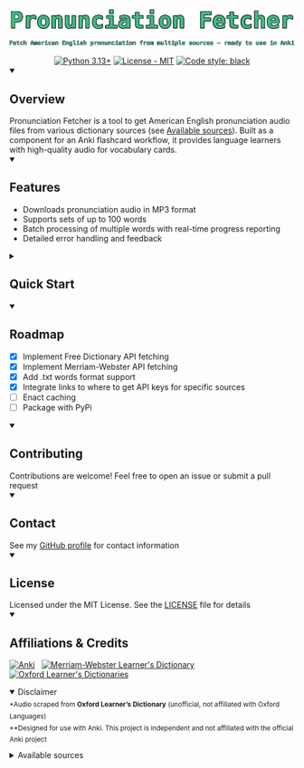<!--- <h1 align="center" title="Project name"> Pronunciation Fetcher</h1> --->
<p align="center">
  <a href="">
    <img 
        style="width: 500px"
        src="assets/pronunciation_fetcher_vue_dark.webp" 
        title="Project name" 
        alt="Pronunciation Fetcher" 
    /></a>
</p>


<p align="center">
    <img 
        style="width: 1125px"
        src="assets/one_liner_vue_dark.webp" 
        alt="Fetch pronunciation audio for Anki cards"
    />
</p>


<!-- Typing animation 
<div align="center">
  <a href="https://git.io/typing-svg">
    <img src="https://readme-typing-svg.herokuapp.com?font=Jetbrains+Mono&weight=500&duration=5250&pause=1250&color=41b883&center=true&vCenter=true&width=600&lines=Fetch+pronunciation+audio+for+your+Anki+cards" 
      title="Typing animation" alt="Fetch pronunciation audio for your Anki cards" />
  </a>
</div> -->


<!-- Project-specific badges -->
<div align="center">
  <a href="https://python.org" title="Supported python versions">
    <img  src="https://img.shields.io/badge/Python-3.13+-blue.svg?&style=flat-square&logo=python" alt="Python 3.13+"></a>
  <a href="LICENSE" title="License">
    <img src="https://img.shields.io/github/license/todmount/pronunciation-fetcher?style=flat-square&label=License&color=%23A6C3A8" alt="License - MIT"></a>
  <a href="https://github.com/psf/black" title="Code style">
    <img src="https://img.shields.io/badge/Code%20style-black-000000.svg?&style=flat-square" alt="Code style: black"></a>
</div>


<details open>
    <summary><h2 align="left">Overview</h2> </summary>
    <div>
      Pronunciation Fetcher is a tool to get American English pronunciation audio files from various dictionary sources (see <a href="#available-sources">Available sources</a>). 
      Built as a component for an Anki flashcard workflow, it provides language learners with high-quality audio for vocabulary cards.
    </div>
</details>


<details open>
    <summary><h2 align="left">Features</h2></summary>
    <ul>
        <li>Downloads pronunciation audio in MP3 format</li>
        <li>Supports sets of up to 100 words</li>
        <li>Batch processing of multiple words with real-time progress reporting</li>
        <li>Detailed error handling and feedback</li>
    </ul>
</details>


<details>
    <summary><h2 align="left">Quick Start</h2></summary>

### Prerequisites

- Python 3.13 or higher

### Installation

1. **Clone the repository**
   ```bash
   git clone https://github.com/todmount/pronunciation-fetcher.git
   cd pronunciation-fetcher
   ```

2. **Set up a virtual environment**
   ```bash
   python -m venv venv
   source venv/bin/activate  # On Windows: venv\Scripts\activate
   ```

3. **Install dependencies**
   ```bash
   pip install -r requirements.txt
   ```

### Usage

> #### API key requirements
> Certain sources, such as [Merriam-Webster Dictionary API](https://dictionaryapi.com/) require you to get your own API key from their portal
> - **You’ll be prompted to enter your key when using such sources**
> - Additionally, you can manually place the key in a .env file
> - A .env.example file is provided to show the required format
> ```text
> # .env
> MW_API_KEY=your_api_key_here
> ```

Run the script and follow the interactive prompts:

```shellsession
foo@bar:~$ python3 pronunciation_fetcher.py

Enter words (comma-separated): dog, cat, mouse
Fetching Free Dictionary API...
[!] Found files in "downloads". Clear them? (Y/n): y
Processing words... 100%
[!] Some words failed. Show details? (Y/n): y
| Word  | Reason          |
|-------|-----------------|
| mouse | Audio not found |

```

In case of failed words, you will be prompted to use another source:

```shellsession
Would you like to re-fetch failed words from another source? (Y/n): y
Created directory: "downloads/failed_reattempts"
Scraping Oxford Learner's Dictionary...
Processing words... 100%
All words fetched successfully!
```
</details>


<details open>
    <summary><h2 align="left">Roadmap</h2></summary>

- [x] Implement Free Dictionary API fetching
- [x] Implement Merriam-Webster API fetching
- [x] Add .txt words format support
- [x] Integrate links to where to get API keys for specific sources
- [ ] Enact caching
- [ ] Package with PyPi

</details>


<details open>
    <summary><h2>Contributing</h2></summary>
    Contributions are welcome! Feel free to open an issue or submit a pull request
</details>


<details open>
    <summary><h2>Contact</h2></summary>
    See my <a href="https://github.com/Todmount">GitHub profile</a> for contact information
</details>

<details open>
    <summary><h2>License</h2></summary>
    Licensed under the MIT License. See the <a href="LICENSE">LICENSE</a> file for details
</details>

<details open>
    <summary><h2 align="left">Affiliations & Credits</h2></summary>
    <p align="left">
      <!-- Anki -->
      <a href="https://apps.ankiweb.net/">
        <img src="https://upload.wikimedia.org/wikipedia/commons/thumb/3/3d/Anki-icon.svg/240px-Anki-icon.svg.png" style="height:50px" alt="Anki" title="Anki"></a>
      &nbsp; <!-- for similar spacing -->
      <!-- Merriam-Webster -->
      <a href="https://www.merriam-webster.com/">
        <img src="https://dictionaryapi.com/images/info/branding-guidelines/MWLogo_DarkBG_120x120_2x.png" style="height:50px" alt="Merriam-Webster Learner's Dictionary" title="Merriam-Webster Learner's Dictionary"></a> 
      &nbsp;&nbsp;&nbsp;
      <!-- Oxford -->
      <a href="https://www.oxfordlearnersdictionaries.com/">
        <img src="https://librum.io/wp-content/uploads/2024/06/oxfordlearnersdictionaries-300x300.png.webp" style="height:50px" alt="Oxford Learner's Dictionaries" title="Oxford Learner's Dictionaries"></a>
    </p>
    <details open id=disclaimer><summary>Disclaimer</summary>
      <div><sub>
        *Audio scraped from <b>Oxford Learner’s Dictionary</b> (unofficial, not affiliated with Oxford Languages)<br>
        **Designed for use with Anki. This project is independent and not affiliated with the official Anki project
        <p></p>
      </sub></div>
    </details>
    <details id=available-sources>
      <summary>Available sources</summary>
      <ul>
        <li><a href="https://dictionaryapi.dev/">Free Dictionary API</a></li>
        <li><a href="https://www.oxfordlearnersdictionaries.com/">Oxford Learner's Dictionary</a></li>
        <li><a href="https://dictionaryapi.com/">Merriam-Webster Learner's Dictionary API</a></li>
      </ul>
    </details>
</details>
